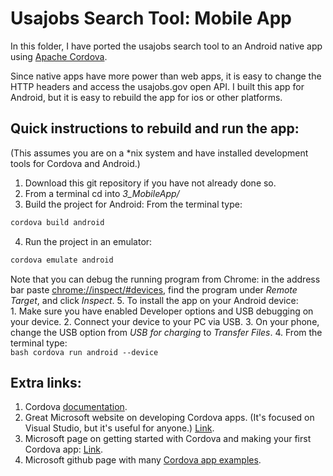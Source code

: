 # Usajobs Search Tool: Mobile App

In this folder, I have ported the usajobs search tool 
to an Android native app using  [Apache Cordova](https://cordova.apache.org/).  


Since native apps have more power than web apps, it is easy to change the 
HTTP headers and access the usajobs.gov open API.
I built this app for Android, but it is easy to rebuild the app 
for ios or other platforms.  

## Quick instructions to rebuild and run the app:

(This assumes you are on a *nix system and have installed
development tools for Cordova and Android.)

1. Download this git repository if you have not already done so.
2. From a terminal cd into *3_MobileApp/*
3. Build the project for Android: From the terminal type:  
 ```bash
 cordova build android
 ```
4. Run the project in an emulator:   
 ```bash
 cordova emulate android
 ```  
 Note that you can debug the running program from Chrome:
 in the address bar paste [chrome://inspect/#devices](chrome://inspect/#devices),
 find the program under *Remote Target*, and click *Inspect*.
5. To install the app on your Android device:  
    1. Make sure you have enabled Developer options and USB debugging on your device.
    2. Connect your device to your PC via USB.
    3. On your phone, change the USB option from *USB for charging* to *Transfer Files*.
    4. From the terminal type:  
        ```bash
        cordova run android --device
        ```

## Extra links:

1. Cordova [documentation](https://cordova.apache.org/docs/en/latest/).
2. Great Microsoft website on developing Cordova apps.  (It's focused on 
Visual Studio, but it's useful for anyone.)  [Link](https://taco.visualstudio.com/).
3. Microsoft page on getting started with Cordova and making your first 
Cordova app: [Link](https://taco.visualstudio.com/en-us/docs/vs-taco-2017-first-app/).
4. Microsoft github page with many 
[Cordova app examples](https://github.com/Microsoft/cordova-samples).
